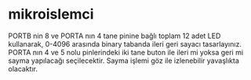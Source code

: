 # mikroislemci
PORTB nin 8 ve PORTA nın 4 tane pinine bağlı toplam 12 adet LED kullanarak, 
0-4096 arasında binary tabanda ileri geri sayacı tasarlayınız. 
PORTA nın 4 ve 5 nolu pinlerindeki iki tane buton ile ileri mi 
yoksa geri mi sayma yapılacağı seçilecektir. 
Sayma işlemi göz ile izlenebilir yavaşlıkta olacaktır. 
